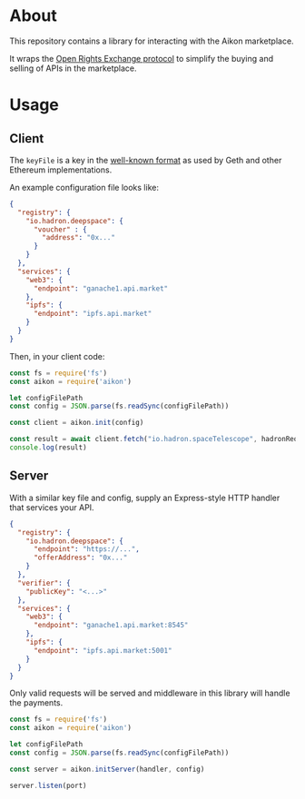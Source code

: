 # About

This repository contains a library for interacting with the Aikon marketplace.

It wraps the [Open Rights Exchange protocol](https://github.com/api-market/protocol) to simplify the buying and selling of APIs in the marketplace.

# Usage

## Client

The `keyFile` is a key in the [well-known format](https://github.com/ethereum/wiki/wiki/Web3-Secret-Storage-Definition) as used by Geth and other Ethereum implementations.

An example configuration file looks like:

```json
{
  "registry": {
    "io.hadron.deepspace": {
      "voucher" : {
        "address": "0x..."
      }
    }
  },
  "services": {
    "web3": {
      "endpoint": "ganache1.api.market"
    },
    "ipfs": {
      "endpoint": "ipfs.api.market"
    }
  }
}
```

Then, in your client code:

```javascript
const fs = require('fs')
const aikon = require('aikon')

let configFilePath
const config = JSON.parse(fs.readSync(configFilePath))

const client = aikon.init(config)

const result = await client.fetch("io.hadron.spaceTelescope", hadronRequest)
console.log(result)
```

## Server

With a similar key file and config, supply an Express-style HTTP handler that services your API.

```json
{
  "registry": {
    "io.hadron.deepspace": {
      "endpoint": "https://...",
      "offerAddress": "0x..."
    }
  },
  "verifier": {
    "publicKey": "<...>"
  },
  "services": {
    "web3": {
      "endpoint": "ganache1.api.market:8545"
    },
    "ipfs": {
      "endpoint": "ipfs.api.market:5001"
    }
  }
}
```

Only valid requests will be served and middleware in this library will handle the payments.

```javascript
const fs = require('fs')
const aikon = require('aikon')

let configFilePath
const config = JSON.parse(fs.readSync(configFilePath))

const server = aikon.initServer(handler, config)

server.listen(port)
```
